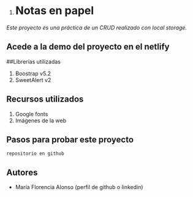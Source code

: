 1. # Notas en papel

*Este proyecto es una práctica de un CRUD realizado con local storage.*

## Acede a la demo del proyecto en el netlify


##Librerías utilizadas
1. Boostrap v5.2
1. SweetAlert v2


## Recursos utilizados
1. Google fonts
1. Imágenes de la web


## Pasos para probar este proyecto
`repositorio en github`

## Autores

- María Florencia Alonso (perfil de github o linkedin)
